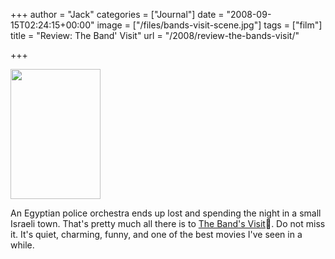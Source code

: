 +++
author = "Jack"
categories = ["Journal"]
date = "2008-09-15T02:24:15+00:00"
image = ["/files/bands-visit-scene.jpg"]
tags = ["film"]
title = "Review: The Band' Visit"
url = "/2008/review-the-bands-visit/"

+++

[<img src="/files//bands-visit-cover.jpg" alt="" title="bands-visit-cover" width="144" height="208" class="alignleft size-full wp-image-2686" />][1]
  
<span class="drop_cap">A</span>n Egyptian police orchestra ends up lost and spending the night in a small Israeli town. That's pretty much all there is to [The Band's Visit][2]. Do not miss it. It's quiet, charming, funny, and one of the best movies I've seen in a while.

 [1]: /files//bands-visit-cover.jpg
 [2]: http://www.rottentomatoes.com/m/bands_visit/